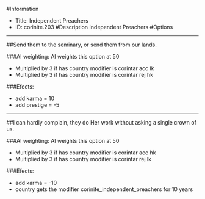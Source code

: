 #Information
 - Title: Independent Preachers
 - ID: corinite.203
#Description
Independent Preachers
#Options

___
##Send them to the seminary, or send them from our lands.

###AI weighting:
AI weights this option at 50
 - Multiplied by 3 if has country modifier is corintar acc lk
 - Multiplied by 3 if has country modifier is corintar rej hk


###Efects:<ul><li>add karma = 10</li><li>add prestige = -5</li></ul>

___
##I can hardly complain, they do Her work without asking a single crown of us.

###AI weighting:
AI weights this option at 50
 - Multiplied by 3 if has country modifier is corintar acc hk
 - Multiplied by 3 if has country modifier is corintar rej lk


###Efects:<ul><li>add karma = -10</li><li>country gets the modifier corinite_independent_preachers for 10 years</li></ul>
